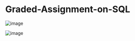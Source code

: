 # Graded-Assignment-on-SQL


![image](https://user-images.githubusercontent.com/84951512/222229332-be8318ed-0b7a-4f2b-851f-23dc21a290f5.png)


![image](https://user-images.githubusercontent.com/84951512/222229440-5d98c631-5026-499a-9baf-a8ed6667991d.png)

